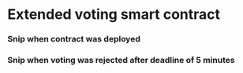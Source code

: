 # Extended voting smart contract

### Snip when contract was deployed

### Snip when voting was rejected after deadline of 5 minutes